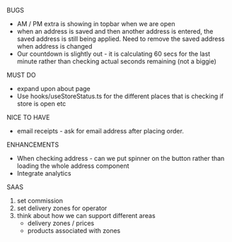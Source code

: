BUGS
- AM / PM extra is showing in topbar when we are open
- when an address is saved and then another address is entered, the saved address is still being applied. Need to remove the saved address when address is changed
- Our countdown is slightly out - it is calculating 60 secs for the last minute rather than checking actual seconds remaining (not a biggie)

MUST DO
- expand upon about page
- Use hooks/useStoreStatus.ts for the different places that is checking if store is open etc

NICE TO HAVE
- email receipts - ask for email address after placing order.

ENHANCEMENTS
- When checking address - can we put spinner on the button rather than loading the whole address component
- Integrate analytics



SAAS
1. set commission
2. set delivery zones for operator
3. think about how we can support different areas
    - delivery zones / prices
    - products associated with zones

